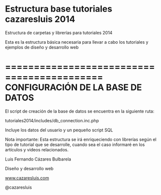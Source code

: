 Estructura base tutoriales cazaresluis 2014
===========================================

Estructura de carpetas y librerías para tutoriales 2014

Esta es la estructura básica necesaria para llevar a cabo los tutoriales y ejemplos de diseño y desarrollo web

===========================================
CONFIGURACIÓN DE LA BASE DE DATOS
===========================================

El script de creación de la base de datos se encuentra en la siguiente ruta:

tutoriales2014/includes/db_connection.inc.php

Incluye los datos del usuario y un pequeño script SQL 


Nota importante:
Esta estructura se irá enriqueciendo con librerías según el tipo de tutorial que se desarrolle,
cuando sea el caso informaré en los artículos y videos relacionados.

Luis Fernando Cázares Bulbarela

Diseño y desarrollo web

www.cazaresluis.com

@cazaresluis
